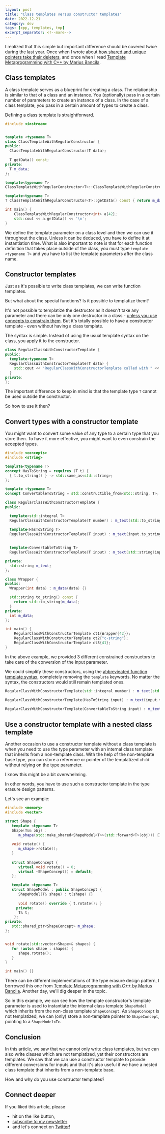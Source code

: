 ```yaml
---
layout: post
title: "Class templates versus constructor templates"
date: 2022-12-21
category: dev
tags: [cpp, templates, tmp]
excerpt_separator: <!--more-->
---
```

I realized that this simple but important difference should be covered twice during the last year. Once when I wrote about [how shared and unique pointers take their deleters](https://www.sandordargo.com/blog/2022/06/08/smart-pointers-and-deleters), and once when I read [Template Metaprogramming with C++ by Marius Bancila](https://www.sandordargo.com/blog/2022/10/28/template-metaprogramming-with-cpp-by-marius-bancila).

## Class templates

A class template serves as a blueprint for creating a class. The relationship is similar to that of a class and an instance. You (optionally) pass in a certain number of parameters to create an instance of a class. In the case of a class template, you pass in a certain amount of types to create a class.

Defining a class template is straightforward.

```cpp
#include <iostream>


template <typename T>
class ClassTemplateWithRegularConstructor {
public:
  ClassTemplateWithRegularConstructor(T data);
  
  T getData() const;
private:
  T m_data;
};

template<typename T>
ClassTemplateWithRegularConstructor<T>::ClassTemplateWithRegularConstructor(T data) : m_data(data) {}

template<typename T>
T ClassTemplateWithRegularConstructor<T>::getData() const { return m_data; }

int main() {
    ClassTemplateWithRegularConstructor<int> a{42};
    std::cout << a.getData() << '\n';
}
```

We define the template parameter on a class level and then we can use it throughout the class. Unless it can be deduced, you have to define it at instantiation time. What is also important to note is that for each function definition that takes place outside of the class, you must type `template <typename T>` and you have to list the template parameters after the class name.

## Constructor templates

Just as it's possible to write class templates, we can write function templates.

But what about the special functions? Is it possible to templatize them?

It's not possible to templatize the destructor as it doesn't take any parameter and there can be only one destructor in a class - [unless you use concepts to constrain them](https://www.sandordargo.com/blog/2021/06/16/multiple-destructors-with-cpp-concepts). But it's totally possible to have a constructor template - even without having a class template.

The syntax is simple. Instead of using the usual template syntax on the class, you apply it to the constructor. 

```cpp
class RegularClassWithConstructorTemplate {
public:
  template<typename T>
  RegularClassWithConstructorTemplate(T data) {
    std::cout << "RegularClassWithConstructorTemplate called with " << data << '\n';
  }
private:
};
```

The important difference to keep in mind is that the template type `T` cannot be used outside the constructor.

So how to use it then?

## Convert types with a constructor template

You might want to convert some value of any type to a certain type that you store then. To have it more effective, you might want to even constrain the accepted types.

```cpp
#include <concepts>
#include <string>

template<typename T> 
concept HasToString = requires (T t) {
  { t.to_string() } -> std::same_as<std::string>;
};

template <typename T>
concept ConvertableToString = std::constructible_from<std::string, T>;

class RegularClassWithConstructorTemplate {
public:

  template<std::integral T>
  RegularClassWithConstructorTemplate(T number) : m_text(std::to_string(number)) {}

  template<HasToString T>
  RegularClassWithConstructorTemplate(T input) : m_text(input.to_string()) {}
  
  
  template<ConvertableToString T>
  RegularClassWithConstructorTemplate(T input) : m_text(std::string(input)) {}

private:
  std::string m_text;
};

class Wrapper {
public:
  Wrapper(int data) : m_data(data) {}

  std::string to_string() const {
    return std::to_string(m_data);
  }
private:
  int m_data;
};

int main() {
    RegularClassWithConstructorTemplate ct1{Wrapper{42}};
    RegularClassWithConstructorTemplate ct2{"c-string"};
    RegularClassWithConstructorTemplate ct3{41};
}
```

In the above example, we provided 3 different constrained constructors to take care of the conversion of the input parameter.

We could simplify these constructors, using the [abbrevieated function template syntax](https://www.sandordargo.com/blog/2021/02/17/cpp-concepts-4-ways-to-use-them), completely removing the `template` keywords. No matter the syntax, the constructors would still remain templated ones.

```cpp
RegularClassWithConstructorTemplate(std::integral number) : m_text(std::to_string(number)) {}

RegularClassWithConstructorTemplate(HasToString input) : m_text(input.to_string()) {}
  
RegularClassWithConstructorTemplate(ConvertableToString input) : m_text(std::string(input)) {}
```

## Use a constructor template with a nested class template

Another occasion to use a constructor template without a class template is when you need to use the type parameter with an internal class template that inherits from a non-template class. With the help of the non-template base type, you can store a reference or pointer of the templatized child without relying on the type parameter.

I know this might be a bit overwhelming.

In other words, you have to use such a constructor template in the type erasure design patterns.

Let's see an example:

```cpp
#include <memory>
#include <vector>

struct Shape {
   template <typename T>
   Shape(T&& obj) :
      m_shape(std::make_shared<ShapeModel<T>>(std::forward<T>(obj))) {}
   
   void rotate() {
      m_shape->rotate();
   }
   
   struct ShapeConcept {
      virtual void rotate() = 0;
      virtual ~ShapeConcept() = default;
   };

   template <typename T>
   struct ShapeModel : public ShapeConcept {
      ShapeModel(T& shape) : t(shape) {}
      
      void rotate() override { t.rotate(); }
     private:
      T& t;
    };
private:
   std::shared_ptr<ShapeConcept> m_shape;
};


void rotate(std::vector<Shape>& shapes) {
   for (auto& shape : shapes) {
      shape.rotate();
   }
}

int main() {}
```

There can be different implementations of the type erasure design pattern, I borrowed this one from [Template Metaprogramming with C++ by Marius Bancila](https://www.sandordargo.com/blog/2022/10/28/template-metaprogramming-with-cpp-by-marius-bancila). Another day, we'll dig deeper in the topic.

So in this example, we can see how the template constructor's template parameter is used to instantiate the internal class template `ShapeModel` which inherits from the non-class template `ShapeConcept`. As `ShapeConcept` is not templatized, we can (only) store a non-template pointer to `ShapeConcept`, pointing to a `ShapeModel<T>`.

## Conclusion

In this article, we saw that we cannot only write class templates, but we can also write classes which are not templatized, yet their constructors are templates. We saw that we can use a constructor template to provide different conversions for inputs and that it's also useful if we have a nested class template that inherits from a non-template base.

How and why do you use constructor templates?

## Connect deeper

If you liked this article, please 
- hit on the like button,  
- [subscribe to my newsletter](http://eepurl.com/gvcv1j) 
- and let's connect on [Twitter](https://twitter.com/SandorDargo)!